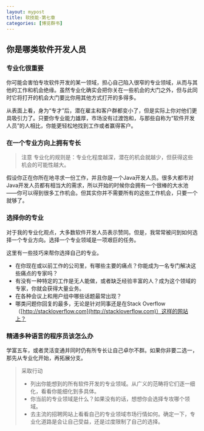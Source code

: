```yaml
---
layout: mypost
title: 软技能-第七章
categories: [博览群书]
---
```


## 你是哪类软件开发人员

### 专业化很重要

你可能会害怕专攻软件开发的某一领域，担心自己陷入很窄的专业领域，从而与其他的工作和机会绝缘。虽然专业化确实会把你关在一些机会的大门之外，但与此同时它将打开的机会大门要比你用其他方式打开的多得多。

从表面上看，身为“专才”后，潜在雇主和客户群都变小了，但是实际上你对他们更具吸引力了。只要你专业能力雄厚，市场没有过渡饱和，与那些自称为“软件开发人员”的人相比，你能更轻松地找到工作或者赢得客户。

### 在一个专业方向上拥有专长

> 注意  专业化的规则是：专业化程度越深，潜在的机会就越少，但获得这些机会的可能性越大。

假设你正在你所在地寻求一份工作，并且你是一个Java开发人员。很多大都市对Java开发人员都有相当大的需求，所以开始的时候你会拥有一个很棒的大水池——你可以得到很多工作机会。但其实你并不需要所有的这些工作机会，只要一个就够了。

### 选择你的专业

对于我的专业化观点，大多数软件开发人员表示赞同。但是，我常常被问到如何选择一个专业方向。选择一个专业领域是一项艰巨的任务。

这里有一些技巧来帮你选择自己的专业。

* 在你现在或以前工作的公司里，有哪些主要的痛点？你能成为一名专门解决这些痛点的专家吗？
* 有没有一种特定的工作是无人能做，或者缺乏经验丰富的人？成为这个领域的专家，你就会获得大量业务。
* 在各种会议上和用户组中哪些话题最常出现？
* 哪类问题你回复的最多，无论是针对同事还是在Stack Overflow（[http://stackloverflow.com](http://stackloverflow.com)）这样的网站上？

### 精通多种语言的程序员该怎么办

学富五车，或者灵活变通并同时仍有所专长让自己卓尔不群。如果你非要二选一，那先从专业化开始，再拓展分支。

> 采取行动
>
> * 列出你能想到的所有软件开发的专业领域。从广义的范畴将它们逐一细化，看看你能细化到多具体。
> * 你当前的专业领域是什么？如果没有的话，想想你会选择专攻哪个领域。
> * 去主流的招聘网站上看看自己的专业领域市场行情如何。确定一下，专业化道路是会让自己受益，还是过度限制了自己的选择。
